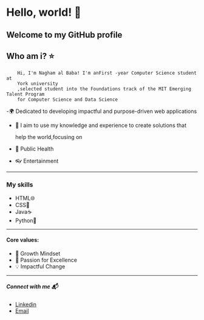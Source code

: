  # Hello, world! 💫

 ## Welcome to my GitHub profile

  ## Who am i? ⭐️

        Hi, I'm Nagham al Baba! I'm anFirst -year Computer Science student at
        York university 
        ,selected student into the Foundations track of the MIT Emerging Talent Program
        for Computer Science and Data Science 
      
-🌍 Dedicated to developing impactful and purpose-driven web applications 

- 🌱 I aim to use my knowledge and experience to create solutions that
  
   help the world,focusing on
  
- 💊 Public Health
  
- 👓 Entertainment

---

  ### My skills
  
-   HTML🌐
-   CSS🎨
-   Java☕️
-   Python🐍

---

 #### Core values:
   
-   🌟  Growth Mindset
-   🚀  Passion for Excellence
-   💡  Impactful Change

---


 ##### Connect with me 📬

- [Linkedin](linkedin.com/in/nagham-al-baba-457958339)
- [Email](naghambaba1@gmail.com)

